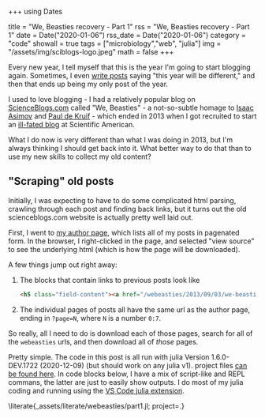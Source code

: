 +++
using Dates

title = "We, Beasties recovery - Part 1"
rss = "We, Beasties recovery - Part 1"
date = Date("2020-01-06")
rss_date = Date("2020-01-06")
category = "code"
showall = true
tags = ["microbiology","web", "julia"]
img = "/assets/img/sciblogs-logo.jpeg"
math = false
+++

Every new year, I tell myself that this is the year I'm going to start blogging again.
Sometimes, I even [write posts](/posts/2017/back-on-the-horse.md)
saying "this year will be different,"
and then that ends up being my only post of the year.

I used to love blogging - I had a relatively popular blog on [ScienceBlogs.com](https://scienceblogs.com/webeasties)
called "We, Beasties" - a not-so-subtle homage to [Isaac Asimov](https://en.wikipedia.org/wiki/I,_Robot)
and [Paul de Kruif](https://www.indiebound.org/book/9780156027779) -
which ended in 2013 when I got recruited to start
an [ill-fated blog](https://blogs.scientificamerican.com/food-matters/)
at Scientific American.

What I do now is very different than what I was doing in 2013,
but I'm always thinking I should get back into it.
What better way to do that than to use my new skills to collect my old content?

## "Scraping" old posts

Initially, I was expecting to have to do some complicated html parsing,
crawling through each post and finding back links,
but it turns out the old scienceblogs.com website is actually
pretty well laid out.

First, I went to [my author page](https://scienceblogs.com/author/kbonham),
which lists all of my posts in pagenated form.
In the browser, I right-clicked in the page, and selected "view source"
to see the underlying html (which is how the page will be downloaded).

A few things jump out right away:

1. The blocks that contain links to previous posts look like
   
   ```html
   <h5 class="field-content"><a href="/webeasties/2013/09/03/we-beasties-sproulates" hreflang="und">We, Beasties Sporulates</a></h5>
   ```

2. The individual pages of posts all have the same url as the author page,
   ending in `?page=N`, where `N` is a number `0:7`.

So really, all I need to do is download each of those pages,
search for all of the `webeasties` urls,
and then download all of _those_ pages.

Pretty simple. The code in this post is all run
with julia Version 1.6.0-DEV.1722 (2020-12-09) (but should work on any julia v1).
project files [can be found here](content/juliaprojects/webscrape/).
In code blocks below, I have a mix of script-like and REPL commans,
the latter are just to easily show outputs.
I do most of my julia coding and running using the [VS Code julia extension](https://www.julia-vscode.org/).


\literate{_assets/literate/webeasties/part1.jl; project=.} 
